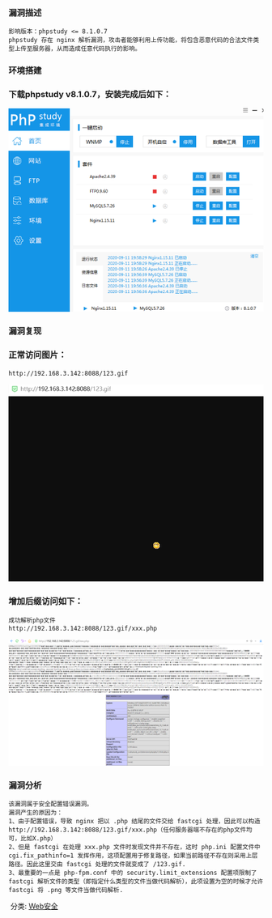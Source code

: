 ### 漏洞描述

```
影响版本：phpstudy <= 8.1.0.7
phpstudy 存在 nginx 解析漏洞，攻击者能够利用上传功能，将包含恶意代码的合法文件类型上传至服务器，从而造成任意代码执行的影响。
```

### 环境搭建

### 下载phpstudy v8.1.0.7，安装完成后如下：

![img](phpStudy-nginx-解析漏洞.assets/1590180-20200911201109107-1095326028.png)

### 漏洞复现

### 正常访问图片：

```
http://192.168.3.142:8088/123.gif
```

![img](phpStudy-nginx-解析漏洞.assets/1590180-20200911201248509-1032607674.png)

### 增加后缀访问如下：

```
成功解析php文件
http://192.168.3.142:8088/123.gif/xxx.php
```

![img](phpStudy-nginx-解析漏洞.assets/1590180-20200911201322842-11528172.png)

### 漏洞分析

```
该漏洞属于安全配置错误漏洞。
漏洞产生的原因为：
1、由于配置错误，导致 nginx 把以 .php 结尾的文件交给 fastcgi 处理，因此可以构造 http://192.168.3.142:8088/123.gif/xxx.php（任何服务器端不存在的php文件均可，比如X.php）
2、但是 fastcgi 在处理 xxx.php 文件时发现文件并不存在，这时 php.ini 配置文件中 cgi.fix_pathinfo=1 发挥作用，这项配置用于修复路径，如果当前路径不存在则采用上层路径。因此这里交由 fastcgi 处理的文件就变成了 /123.gif.
3、最重要的一点是 php-fpm.conf 中的 security.limit_extensions 配置项限制了 fastcgi 解析文件的类型（即指定什么类型的文件当做代码解析），此项设置为空的时候才允许 fastcgi 将 .png 等文件当做代码解析.
```

​    分类:             [Web安全](https://www.cnblogs.com/Yang34/category/1392865.html)